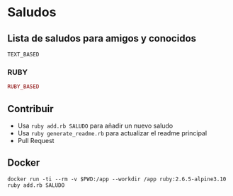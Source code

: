 # Saludos

## Lista de saludos para amigos y conocidos

```text
TEXT_BASED
```

### RUBY

```ruby
RUBY_BASED
```

## Contribuir

- Usa `ruby add.rb SALUDO` para añadir un nuevo saludo
- Usa `ruby generate_readme.rb` para actualizar el readme principal
- Pull Request

## Docker

```
docker run -ti --rm -v $PWD:/app --workdir /app ruby:2.6.5-alpine3.10 ruby add.rb SALUDO
```
